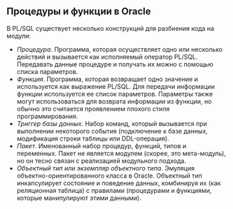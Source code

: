 ## Процедуры и функции в Oracle
В PL/SQL существует несколько конструкций для разбиения кода на модули:
- *Процедура*. Программа, которая осуществляет одно или несколько действий и вызывается как исполняемый оператор PL/SQL. Передавать данные процедуре и получать их можно с помощью списка параметров.
- *Функция*. Программа, которая возвращает одно значение и используется как выражение PL/SQL. Для передачи информации функции используется ее список параметров. Параметры также могут использоваться для возврата информации из
функции, но обычно это считается проявлением плохого стиля программирования.
- *Триггер базы данных*. Набор команд, который вызывается при выполнении некоторого события (подключение к базе данных, модификация строки таблицы или
DDL-операция).
- *Пакет*. Именованный набор процедур, функций, типов и переменных. Пакет не является модулем (скорее, это мета-модуль), но он тесно связан с реализацией
модульного подхода.
- *Объектный тип или экземпляр объектного типа*. Эмуляция объектно-ориентированного класса в Oracle. Объектный тип инкапсулирует состояние и поведение
данных, комбинируя их (как реляционная таблица) с правилами (процедурами и функциями, которые манипулируют этими данными).
